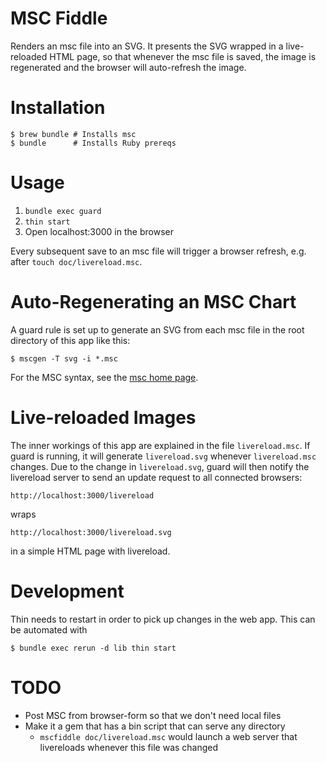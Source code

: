 # MSC Fiddle

Renders an msc file into an SVG. It presents the SVG wrapped in a live-reloaded HTML page, so that whenever the msc file is saved, the image is regenerated and the browser will auto-refresh the image.

# Installation

```command
$ brew bundle # Installs msc
$ bundle      # Installs Ruby prereqs
```

# Usage

1. `bundle exec guard`
1. `thin start`
1. Open localhost:3000 in the browser

Every subsequent save to an msc file will trigger a browser refresh, e.g. after `touch doc/livereload.msc`.

# Auto-Regenerating an MSC Chart

A guard rule is set up to generate an SVG from each msc file in the root directory of this app like this:

```command
$ mscgen -T svg -i *.msc
```

For the MSC syntax, see the [msc home page](http://www.mcternan.me.uk/mscgen/).

# Live-reloaded Images

The inner workings of this app are explained in the file `livereload.msc`. If guard is running, it will generate `livereload.svg` whenever `livereload.msc` changes. Due to the change in `livereload.svg`, guard will then notify the livereload server to send an update request to all connected browsers:

	http://localhost:3000/livereload

wraps

	http://localhost:3000/livereload.svg

in a simple HTML page with livereload.

# Development

Thin needs to restart in order to pick up changes in the web app. This can be automated with

```command
$ bundle exec rerun -d lib thin start
```

# TODO

* Post MSC from browser-form so that we don't need local files
* Make it a gem that has a bin script that can serve any directory
  - `mscfiddle doc/livereload.msc` would launch a web server that livereloads whenever this file was changed
